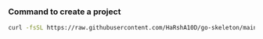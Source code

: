 ### Command to create a project

```bash
curl -fsSL https://raw.githubusercontent.com/HaRshA10D/go-skeleton/main/bootstrap.sh | /bin/bash -s hello
```